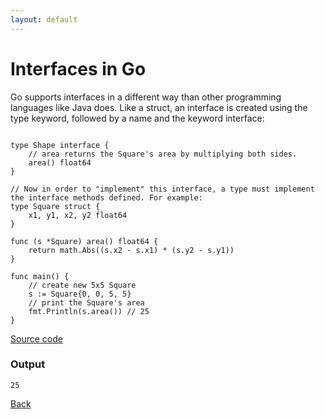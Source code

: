 ```yaml
---
layout: default
---
```


# Interfaces in Go

Go supports interfaces in a different way than other programming languages like Java does. Like a struct, an interface is created using the type keyword, followed by a name and the keyword interface:

```

type Shape interface {
	// area returns the Square's area by multiplying both sides.
	area() float64
}

// Now in order to "implement" this interface, a type must implement the interface methods defined. For example:
type Square struct {
	x1, y1, x2, y2 float64
}

func (s *Square) area() float64 {
	return math.Abs((s.x2 - s.x1) * (s.y2 - s.y1))
}

func main() {
	// create new 5x5 Square
	s := Square{0, 0, 5, 5}
	// print the Square's area
	fmt.Println(s.area()) // 25
}
```

[Source code](https://github.com/sagar-jadhav/go-examples/blob/master/src/interfaces.go)

### Output

```
25
```

[Back](./)